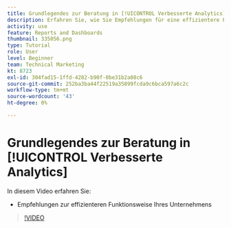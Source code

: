 ```yaml
---
title: Grundlegendes zur Beratung in [!UICONTROL Verbesserte Analytics]
description: Erfahren Sie, wie Sie Empfehlungen für eine effizientere Funktionsweise Ihres Unternehmens in Workfront formulieren können.
activity: use
feature: Reports and Dashboards
thumbnail: 335056.png
type: Tutorial
role: User
level: Beginner
team: Technical Marketing
kt: 8723
exl-id: 304fad15-1ffd-4282-b90f-0be31b2a08c6
source-git-commit: 252ba3ba44f22519a35899fcda9c6bca597a6c2c
workflow-type: tm+mt
source-wordcount: '43'
ht-degree: 0%

---
```


# Grundlegendes zur Beratung in [!UICONTROL Verbesserte Analytics]

In diesem Video erfahren Sie:

* Empfehlungen zur effizienteren Funktionsweise Ihres Unternehmens

>[!VIDEO](https://video.tv.adobe.com/v/335056/?quality=12)
